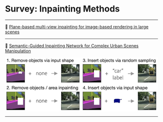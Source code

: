 # Survey: Inpainting Methods

---

📄 [Plane-based multi-view inpainting for image-based rendering in large scenes](https://dl.acm.org/doi/pdf/10.1145/3190834.3190846)

---

📄 [Semantic-Guided Inpainting Network for Complex Urban Scenes Manipulation](https://arxiv.org/abs/2010.09334)  

<img src='imgs/Semantic-Guided Inpainting.jpg'>

---
